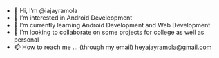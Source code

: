 - 👋 Hi, I’m @iajayramola
- 👀 I’m interested in Android Develeopment
- 🌱 I’m currently learning Android Development and Web Development
- 💞️ I’m looking to collaborate on some projects for college as well as personal
- 📫 How to reach me ... (through my email) heyajayramola@gmail.com

<!---
iajayramola/iajayramola is a ✨ special ✨ repository because its `README.md` (this file) appears on your GitHub profile.
You can click the Preview link to take a look at your changes.
--->
